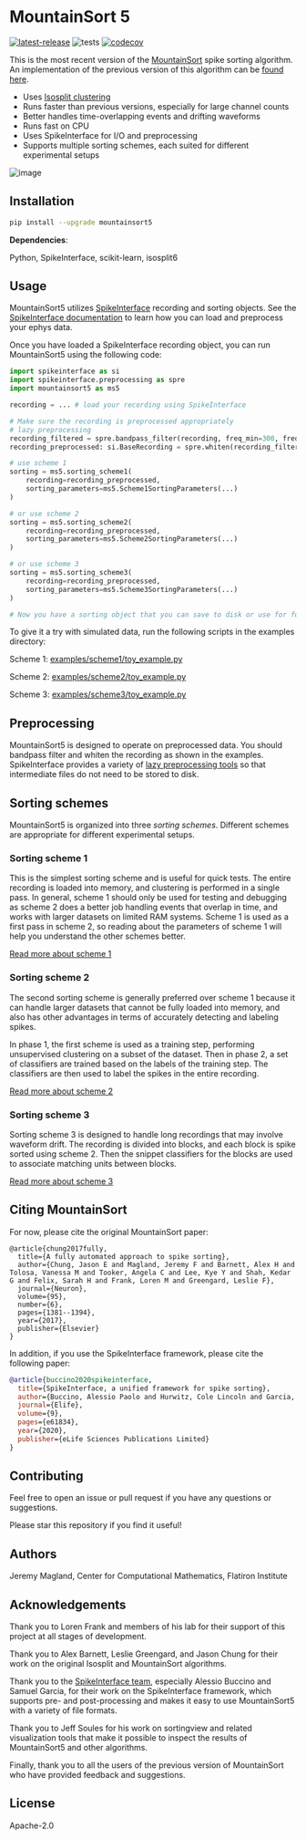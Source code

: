 # MountainSort 5

[![latest-release](https://img.shields.io/pypi/v/mountainsort5.svg)](https://pypi.org/project/mountainsort5)
![tests](https://github.com/magland/mountainsort5/actions/workflows/integration_tests.yml/badge.svg)
[![codecov](https://codecov.io/gh/magland/mountainsort5/branch/main/graph/badge.svg?token=RTENQMNXKQ)](https://codecov.io/gh/magland/mountainsort5)

This is the most recent version of the [MountainSort](https://www.sciencedirect.com/science/article/pii/S0896627317307456) spike sorting algorithm. An implementation of the previous version of this algorithm can be [found here](https://github.com/magland/mountainsort4).

* Uses [Isosplit clustering](https://github.com/magland/isosplit6)
* Runs faster than previous versions, especially for large channel counts
* Better handles time-overlapping events and drifting waveforms
* Runs fast on CPU
* Uses SpikeInterface for I/O and preprocessing
* Supports multiple sorting schemes, each suited for different experimental setups

![image](https://user-images.githubusercontent.com/3679296/227960322-0723b527-4356-45fb-a045-5ecd6a8269b7.png)

## Installation

```bash
pip install --upgrade mountainsort5
```

**Dependencies**:

Python, SpikeInterface, scikit-learn, isosplit6

## Usage

MountainSort5 utilizes [SpikeInterface](https://github.com/spikeinterface/spikeinterface) recording and sorting objects. See the [SpikeInterface documentation](https://spikeinterface.readthedocs.io/en/latest/) to learn how you can load and preprocess your ephys data.

Once you have loaded a SpikeInterface recording object, you can run MountainSort5 using the following code:

```python
import spikeinterface as si
import spikeinterface.preprocessing as spre
import mountainsort5 as ms5

recording = ... # load your recording using SpikeInterface

# Make sure the recording is preprocessed appropriately
# lazy preprocessing
recording_filtered = spre.bandpass_filter(recording, freq_min=300, freq_max=6000)
recording_preprocessed: si.BaseRecording = spre.whiten(recording_filtered)

# use scheme 1
sorting = ms5.sorting_scheme1(
    recording=recording_preprocessed,
    sorting_parameters=ms5.Scheme1SortingParameters(...)
)

# or use scheme 2
sorting = ms5.sorting_scheme2(
    recording=recording_preprocessed,
    sorting_parameters=ms5.Scheme2SortingParameters(...)
)

# or use scheme 3
sorting = ms5.sorting_scheme3(
    recording=recording_preprocessed,
    sorting_parameters=ms5.Scheme3SortingParameters(...)
)

# Now you have a sorting object that you can save to disk or use for further analysis
```

To give it a try with simulated data, run the following scripts in the examples directory:

Scheme 1: [examples/scheme1/toy_example.py](./examples/scheme1/toy_example.py)

Scheme 2: [examples/scheme2/toy_example.py](./examples/scheme2/toy_example.py)

Scheme 3: [examples/scheme3/toy_example.py](./examples/scheme3/toy_example.py)

## Preprocessing

MountainSort5 is designed to operate on preprocessed data. You should bandpass filter and whiten the recording as shown in the examples. SpikeInterface provides a variety of [lazy preprocessing tools](https://spikeinterface.readthedocs.io/en/latest/modules/preprocessing.html) so that intermediate files do not need to be stored to disk.

## Sorting schemes

MountainSort5 is organized into three *sorting schemes*. Different schemes are appropriate for different experimental setups.

### Sorting scheme 1

This is the simplest sorting scheme and is useful for quick tests. The entire recording is loaded into memory, and clustering is performed in a single pass. In general, scheme 1 should only be used for testing and debugging as scheme 2 does a better job handling events that overlap in time, and works with larger datasets on limited RAM systems. Scheme 1 is used as a first pass in scheme 2, so reading about the parameters of scheme 1 will help you understand the other schemes better.

[Read more about scheme 1](./docs/scheme1.md)

### Sorting scheme 2

The second sorting scheme is generally preferred over scheme 1 because it can handle larger datasets that cannot be fully loaded into memory, and also has other advantages in terms of accurately detecting and labeling spikes.

In phase 1, the first scheme is used as a training step, performing unsupervised clustering on a subset of the dataset. Then in phase 2, a set of classifiers are trained based on the labels of the training step. The classifiers are then used to label the spikes in the entire recording.

[Read more about scheme 2](./docs/scheme2.md)

### Sorting scheme 3

Sorting scheme 3 is designed to handle long recordings that may involve waveform drift. The recording is divided into blocks, and each block is spike sorted using scheme 2. Then the snippet classifiers for the blocks are used to associate matching units between blocks.

[Read more about scheme 3](./docs/scheme3.md)

## Citing MountainSort

For now, please cite the original MountainSort paper:

```bitex
@article{chung2017fully,
  title={A fully automated approach to spike sorting},
  author={Chung, Jason E and Magland, Jeremy F and Barnett, Alex H and Tolosa, Vanessa M and Tooker, Angela C and Lee, Kye Y and Shah, Kedar G and Felix, Sarah H and Frank, Loren M and Greengard, Leslie F},
  journal={Neuron},
  volume={95},
  number={6},
  pages={1381--1394},
  year={2017},
  publisher={Elsevier}
}
```

In addition, if you use the SpikeInterface framework, please cite the following paper:

```bibtex
@article{buccino2020spikeinterface,
  title={SpikeInterface, a unified framework for spike sorting},
  author={Buccino, Alessio Paolo and Hurwitz, Cole Lincoln and Garcia, Samuel and Magland, Jeremy and Siegle, Joshua H and Hurwitz, Roger and Hennig, Matthias H},
  journal={Elife},
  volume={9},
  pages={e61834},
  year={2020},
  publisher={eLife Sciences Publications Limited}
}
```

## Contributing

Feel free to open an issue or pull request if you have any questions or suggestions.

Please star this repository if you find it useful!

## Authors

Jeremy Magland, Center for Computational Mathematics, Flatiron Institute

## Acknowledgements

Thank you to Loren Frank and members of his lab for their support of this project at all stages of development.

Thank you to Alex Barnett, Leslie Greengard, and Jason Chung for their work on the original Isosplit and MountainSort algorithms.

Thank you to the [SpikeInterface team](https://spikeinterface.readthedocs.io/en/latest/authors.html), especially Alessio Buccino and Samuel Garcia, for their work on the SpikeInterface framework, which supports pre- and post-processing and makes it easy to use MountainSort5 with a variety of file formats.

Thank you to Jeff Soules for his work on sortingview and related visualization tools that make it possible to inspect the results of MountainSort5 and other algorithms.

Finally, thank you to all the users of the previous version of MountainSort who have provided feedback and suggestions.

## License

Apache-2.0
